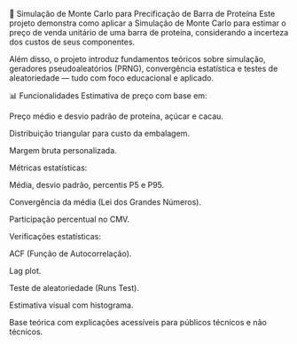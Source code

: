 📘 Simulação de Monte Carlo para Precificação de Barra de Proteína
Este projeto demonstra como aplicar a Simulação de Monte Carlo para estimar o preço de venda unitário de uma barra de proteína, considerando a incerteza dos custos de seus componentes.

Além disso, o projeto introduz fundamentos teóricos sobre simulação, geradores pseudoaleatórios (PRNG), convergência estatística e testes de aleatoriedade — tudo com foco educacional e aplicado.

📊 Funcionalidades
Estimativa de preço com base em:

Preço médio e desvio padrão de proteína, açúcar e cacau.

Distribuição triangular para custo da embalagem.

Margem bruta personalizada.

Métricas estatísticas:

Média, desvio padrão, percentis P5 e P95.

Convergência da média (Lei dos Grandes Números).

Participação percentual no CMV.

Verificações estatísticas:

ACF (Função de Autocorrelação).

Lag plot.

Teste de aleatoriedade (Runs Test).

Estimativa visual com histograma.

Base teórica com explicações acessíveis para públicos técnicos e não técnicos.
